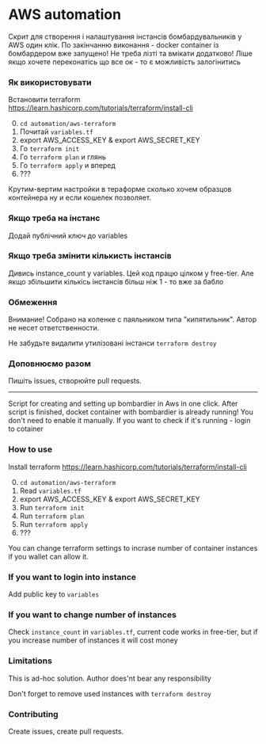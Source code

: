  # AWS automation

Скрит для створення і налаштування інстансів бомбардувальників у AWS один клік.
По закінчанню виконання - docker container із бомбардером вже запущено! Не треба лізті та вмікати додатково!
Ліше якщо хочете переконатісь що все ок - то є можливість залогінитись

### Як використовувати

Встановити terraform  
https://learn.hashicorp.com/tutorials/terraform/install-cli

0. `cd automation/aws-terraform`
1. Почитай `variables.tf`
2. export AWS_ACCESS_KEY & export AWS_SECRET_KEY
3. Го `terraform init`
4. Го `terraform plan` и глянь
5. Го `terraform apply` и вперед
6. ???

Крутим-вертим настройки в тераформе сколько хочем образцов контейнера ну и если кошелек позволяет.

### Якщо треба на інстанс

Додай публічний ключ до variables

### Якщо треба змінити кількисть інстансів

Дивись instance_count у variables. Цей код працю цілком у free-tier. Але якщо збільшити кількісь інстансів більш ніж 1 - то вже за бабло

### Обмеження

Внимание! Собрано на коленке с паяльником типа "кипятильник". Автор не несет ответственности.

Не забудьте видалити утилізовані інстанси `terraform destroy`

### Доповнюємо разом

Пишіть issues, створюйте pull requests.  

***************************************************************************************


Script for creating and setting up bombardier in Aws in one click.
After script is finished, docket container with bombardier is already running! You don't need to enable it manually. If you want to check if it's running - login to cotainer


### How to use

Install terraform
https://learn.hashicorp.com/tutorials/terraform/install-cli

0. `cd automation/aws-terraform`
1. Read `variables.tf`
2. export AWS_ACCESS_KEY & export AWS_SECRET_KEY
3. Run `terraform init`
4. Run `terraform plan` 
5. Run `terraform apply` 
6. ???

You can change terraform settings to incrase number of container instances if you wallet can allow it.

### If you want to login into instance

Add public key to `variables`

### If you want to change number of instances

Check `instance_count` in `variables.tf`, current code works in free-tier, but if you increase number of instances it will cost money

### Limitations


This is ad-hoc solution. Author does'nt bear any responsibility

Don't forget to remove used instances with `terraform destroy`

### Contributing

Create issues, create pull requests.
